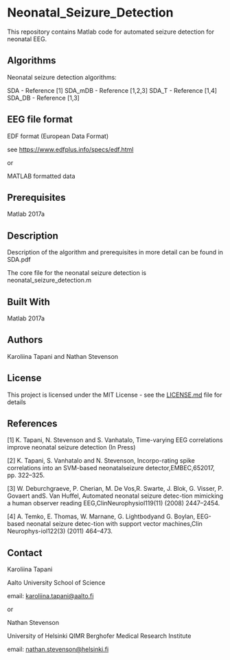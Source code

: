 # Neonatal_Seizure_Detection

This repository contains Matlab code for automated seizure detection for neonatal EEG. 

## Algorithms

Neonatal seizure detection algorithms:

SDA - Reference [1]
SDA_mDB - Reference [1,2,3]
SDA_T - Reference [1,4]
SDA_DB - Reference [1,3]


## EEG file format

EDF format (European Data Format)

see https://www.edfplus.info/specs/edf.html

or

MATLAB formatted data

## Prerequisites

Matlab 2017a

## Description 

Description of the algorithm and prerequisites in more detail can be found in SDA.pdf

The core file for the neonatal seizure detection is neonatal_seizure_detection.m

## Built With

Matlab 2017a

## Authors

Karoliina Tapani and Nathan Stevenson

## License

This project is licensed under the MIT License - see the [LICENSE.md](LICENSE.md) file for details

## References

[1] K. Tapani, N. Stevenson and S. Vanhatalo, Time-varying EEG correlations improve neonatal seizure detection (In Press)

[2] K. Tapani, S. Vanhatalo and N. Stevenson, Incorpo-rating spike correlations into an SVM-based neonatalseizure detector,EMBEC,652017, pp. 322–325.

[3] W.   Deburchgraeve,   P.   Cherian,   M.   De   Vos,R.  Swarte,  J.  Blok,  G.  Visser,  P.  Govaert  andS.  Van  Huffel,  Automated  neonatal  seizure  detec-tion mimicking a human observer reading EEG,ClinNeurophysiol119(11) (2008) 2447–2454.

[4] A. Temko, E. Thomas, W. Marnane, G. Lightbodyand G. Boylan, EEG-based neonatal seizure detec-tion with support vector machines,Clin Neurophys-iol122(3) (2011) 464–473.

## Contact

Karoliina Tapani

Aalto University School of Science

email: karoliina.tapani@aalto.fi

or

Nathan Stevenson

University of Helsinki
QIMR Berghofer Medical Research Institute

email: nathan.stevenson@helsinki.fi

